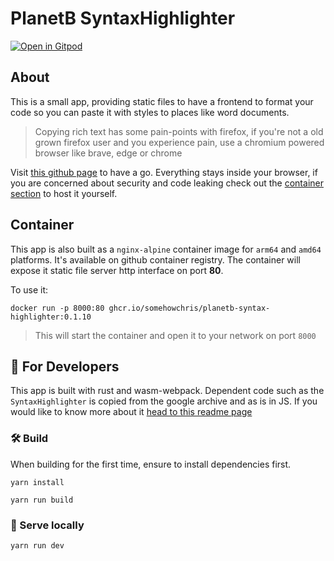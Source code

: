 # PlanetB SyntaxHighlighter
[![Open in Gitpod](https://gitpod.io/button/open-in-gitpod.svg)](https://gitpod.io/#https://github.com/somehowchris/planetb-syntax-highlighter)

## About

This is a small app, providing static files to have a frontend to format your code so you can paste it with styles to places like word documents.
> Copying rich text has some pain-points with firefox, if you're not a old grown firefox user and you experience pain, use a chromium powered browser like brave, edge or chrome

Visit [this github page](https://somehowchris.github.io/planetb-syntax-highlighter/) to have a go. Everything stays inside your browser, if you are concerned about security and code leaking check out the [container section](#container) to host it yourself.


## Container

This app is also built as a `nginx-alpine` container image for `arm64` and `amd64` platforms. It's available on github container registry. The container will expose it static file server http interface on port __80__.

To use it:
```
docker run -p 8000:80 ghcr.io/somehowchris/planetb-syntax-highlighter:0.1.10
```
> This will start the container and open it to your network on port `8000`

## 🚴 For Developers

This app is built with rust and wasm-webpack. Dependent code such as the `SyntaxHighlighter` is copied from the google archive and as is in JS. If you would like to know more about it [head to this readme page](./src/assets/js/highlighter/README.md)

### 🛠️ Build

When building for the first time, ensure to install dependencies first.

```
yarn install
```

```
yarn run build
```

### 🔬 Serve locally

```
yarn run dev
```
